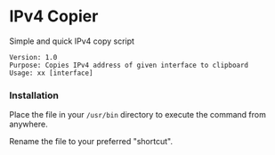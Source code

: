 # IPv4 Copier
Simple and quick IPv4 copy script
```
Version: 1.0
Purpose: Copies IPv4 address of given interface to clipboard
Usage: xx [interface]
```
### Installation
Place the file in your `/usr/bin` directory to execute the command from anywhere.

Rename the file to your preferred "shortcut".
